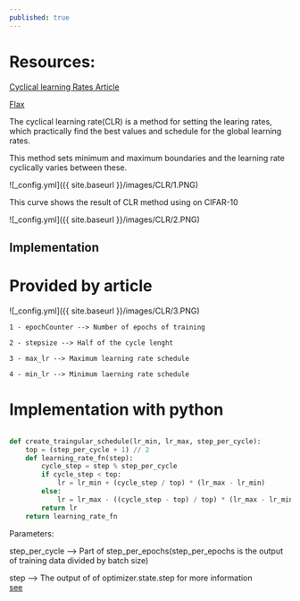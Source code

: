 ```yaml
---
published: true
---
```

# Resources:

[Cyclical learning Rates Article](https://arxiv.org/abs/1506.01186)

[Flax](https://flax.readthedocs.io/en/latest/howtos/lr_schedule.html)

The cyclical learning rate(CLR) is a method for setting the learing rates, which practically find the best values and schedule for the global learning rates.

This method sets minimum and maximum boundaries and the learning rate cyclically varies between these.

![_config.yml]({{ site.baseurl }}/images/CLR/1.PNG)


This curve shows the result of CLR method using on CIFAR-10

![_config.yml]({{ site.baseurl }}/images/CLR/2.PNG)

## Implementation

# Provided by article

![_config.yml]({{ site.baseurl }}/images/CLR/3.PNG)

    1 - epochCounter --> Number of epochs of training 

    2 - stepsize --> Half of the cycle lenght

	3 - max_lr --> Maximum learning rate schedule
	
    4 - min_lr --> Minimum laerning rate schedule
    
    
# Implementation with python

```python

def create_traingular_schedule(lr_min, lr_max, step_per_cycle):
	top = (step_per_cycle + 1) // 2
    def learning_rate_fn(step):
    	cycle_step = step % step_per_cycle
        if cycle_step < top:
        	lr = lr_min + (cycle_step / top) * (lr_max - lr_min)
        else:
            lr = lr_max - ((cycle_step - top) / top) * (lr_max - lr_min)
        return lr
    return learning_rate_fn
```

Parameters:
	
step_per_cycle --> Part of step_per_epochs(step_per_epochs is the output of training data divided by 		batch size) 
    
step --> The output of of optimizer.state.step for more information 				
    [see](https://flax.readthedocs.io/en/latest/howtos/lr_schedule.html)
